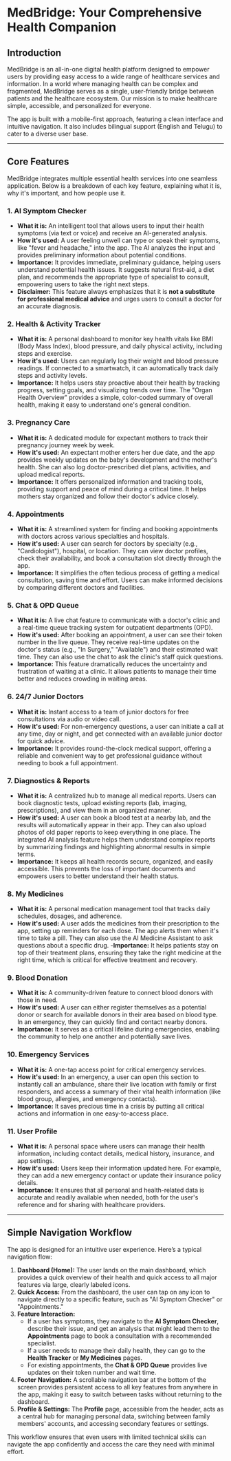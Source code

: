 # MedBridge: Your Comprehensive Health Companion

## Introduction

MedBridge is an all-in-one digital health platform designed to empower users by providing easy access to a wide range of healthcare services and information. In a world where managing health can be complex and fragmented, MedBridge serves as a single, user-friendly bridge between patients and the healthcare ecosystem. Our mission is to make healthcare simple, accessible, and personalized for everyone.

The app is built with a mobile-first approach, featuring a clean interface and intuitive navigation. It also includes bilingual support (English and Telugu) to cater to a diverse user base.

---

## Core Features

MedBridge integrates multiple essential health services into one seamless application. Below is a breakdown of each key feature, explaining what it is, why it's important, and how people use it.

### 1. AI Symptom Checker
- **What it is:** An intelligent tool that allows users to input their health symptoms (via text or voice) and receive an AI-generated analysis.
- **How it's used:** A user feeling unwell can type or speak their symptoms, like "fever and headache," into the app. The AI analyzes the input and provides preliminary information about potential conditions.
- **Importance:** It provides immediate, preliminary guidance, helping users understand potential health issues. It suggests natural first-aid, a diet plan, and recommends the appropriate type of specialist to consult, empowering users to take the right next steps.
- **Disclaimer:** This feature always emphasizes that it is **not a substitute for professional medical advice** and urges users to consult a doctor for an accurate diagnosis.

### 2. Health & Activity Tracker
- **What it is:** A personal dashboard to monitor key health vitals like BMI (Body Mass Index), blood pressure, and daily physical activity, including steps and exercise.
- **How it's used:** Users can regularly log their weight and blood pressure readings. If connected to a smartwatch, it can automatically track daily steps and activity levels.
- **Importance:** It helps users stay proactive about their health by tracking progress, setting goals, and visualizing trends over time. The "Organ Health Overview" provides a simple, color-coded summary of overall health, making it easy to understand one's general condition.

### 3. Pregnancy Care
- **What it is:** A dedicated module for expectant mothers to track their pregnancy journey week by week.
- **How it's used:** An expectant mother enters her due date, and the app provides weekly updates on the baby's development and the mother's health. She can also log doctor-prescribed diet plans, activities, and upload medical reports.
- **Importance:** It offers personalized information and tracking tools, providing support and peace of mind during a critical time. It helps mothers stay organized and follow their doctor's advice closely.

### 4. Appointments
- **What it is:** A streamlined system for finding and booking appointments with doctors across various specialties and hospitals.
- **How it's used:** A user can search for doctors by specialty (e.g., "Cardiologist"), hospital, or location. They can view doctor profiles, check their availability, and book a consultation slot directly through the app.
- **Importance:** It simplifies the often tedious process of getting a medical consultation, saving time and effort. Users can make informed decisions by comparing different doctors and facilities.

### 5. Chat & OPD Queue
- **What it is:** A live chat feature to communicate with a doctor's clinic and a real-time queue tracking system for outpatient departments (OPD).
- **How it's used:** After booking an appointment, a user can see their token number in the live queue. They receive real-time updates on the doctor's status (e.g., "In Surgery," "Available") and their estimated wait time. They can also use the chat to ask the clinic's staff quick questions.
- **Importance:** This feature dramatically reduces the uncertainty and frustration of waiting at a clinic. It allows patients to manage their time better and reduces crowding in waiting areas.

### 6. 24/7 Junior Doctors
- **What it is:** Instant access to a team of junior doctors for free consultations via audio or video call.
- **How it's used:** For non-emergency questions, a user can initiate a call at any time, day or night, and get connected with an available junior doctor for quick advice.
- **Importance:** It provides round-the-clock medical support, offering a reliable and convenient way to get professional guidance without needing to book a full appointment.

### 7. Diagnostics & Reports
- **What it is:** A centralized hub to manage all medical reports. Users can book diagnostic tests, upload existing reports (lab, imaging, prescriptions), and view them in an organized manner.
- **How it's used:** A user can book a blood test at a nearby lab, and the results will automatically appear in their app. They can also upload photos of old paper reports to keep everything in one place. The integrated AI analysis feature helps them understand complex reports by summarizing findings and highlighting abnormal results in simple terms.
- **Importance:** It keeps all health records secure, organized, and easily accessible. This prevents the loss of important documents and empowers users to better understand their health status.

### 8. My Medicines
- **What it is:** A personal medication management tool that tracks daily schedules, dosages, and adherence.
- **How it's used:** A user adds the medicines from their prescription to the app, setting up reminders for each dose. The app alerts them when it's time to take a pill. They can also use the AI Medicine Assistant to ask questions about a specific drug.
-**Importance:** It helps patients stay on top of their treatment plans, ensuring they take the right medicine at the right time, which is critical for effective treatment and recovery.

### 9. Blood Donation
- **What it is:** A community-driven feature to connect blood donors with those in need.
- **How it's used:** A user can either register themselves as a potential donor or search for available donors in their area based on blood type. In an emergency, they can quickly find and contact nearby donors.
- **Importance:** It serves as a critical lifeline during emergencies, enabling the community to help one another and potentially save lives.

### 10. Emergency Services
- **What it is:** A one-tap access point for critical emergency services.
- **How it's used:** In an emergency, a user can open this section to instantly call an ambulance, share their live location with family or first responders, and access a summary of their vital health information (like blood group, allergies, and emergency contacts).
- **Importance:** It saves precious time in a crisis by putting all critical actions and information in one easy-to-access place.

### 11. User Profile
- **What it is:** A personal space where users can manage their health information, including contact details, medical history, insurance, and app settings.
- **How it's used:** Users keep their information updated here. For example, they can add a new emergency contact or update their insurance policy details.
- **Importance:** It ensures that all personal and health-related data is accurate and readily available when needed, both for the user's reference and for sharing with healthcare providers.

---

## Simple Navigation Workflow

The app is designed for an intuitive user experience. Here’s a typical navigation flow:

1.  **Dashboard (Home):** The user lands on the main dashboard, which provides a quick overview of their health and quick access to all major features via large, clearly labeled icons.
2.  **Quick Access:** From the dashboard, the user can tap on any icon to navigate directly to a specific feature, such as "AI Symptom Checker" or "Appointments."
3.  **Feature Interaction:**
    *   If a user has symptoms, they navigate to the **AI Symptom Checker**, describe their issue, and get an analysis that might lead them to the **Appointments** page to book a consultation with a recommended specialist.
    *   If a user needs to manage their daily health, they can go to the **Health Tracker** or **My Medicines** pages.
    *   For existing appointments, the **Chat & OPD Queue** provides live updates on their token number and wait time.
4.  **Footer Navigation:** A scrollable navigation bar at the bottom of the screen provides persistent access to all key features from anywhere in the app, making it easy to switch between tasks without returning to the dashboard.
5.  **Profile & Settings:** The **Profile** page, accessible from the header, acts as a central hub for managing personal data, switching between family members' accounts, and accessing secondary features or settings.

This workflow ensures that even users with limited technical skills can navigate the app confidently and access the care they need with minimal effort.
